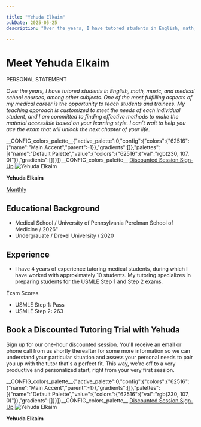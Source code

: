 ```yaml
---

title: "Yehuda Elkaim"
pubDate: 2025-05-25
description: "Over the years, I have tutored students in English, math, music, and medical school courses, among other subjects. One of the most fulfilling aspects of my"

---
```



# Meet Yehuda Elkaim

PERSONAL STATEMENT

_Over the years, I have tutored students in English, math, music, and medical school courses, among other subjects. One of the most fulfilling aspects of my medical career is the opportunity to teach students and trainees. My teaching approach is customized to meet the needs of each individual student, and I am committed to finding effective methods to make the material accessible based on your learning style. I can’t wait to help you ace the exam that will unlock the next chapter of your life._

\_\_CONFIG\_colors\_palette\_\_{"active\_palette":0,"config":{"colors":{"62516":{"name":"Main Accent","parent":-1}},"gradients":\[\]},"palettes":\[{"name":"Default Palette","value":{"colors":{"62516":{"val":"rgb(230, 107, 0)"}},"gradients":\[\]}}\]}\_\_CONFIG\_colors\_palette\_\_ [Discounted Session Sign-Up](/purchase-discounted-session/) ![](https://www.medlearnity.com//images/wp/2025/05/Yehuda-Elkaim.webp "Yehuda Elkaim")

**Yehuda Elkaim**

[Monthly](#)

## Educational Background

- Medical School / University of Pennsylvania Perelman School of Medicine / 2026"
- Undergrauate / Drexel University / 2020

## Experience

- I have 4 years of experience tutoring medical students, during which I have worked with approximately 10 students. My tutoring specializes in preparing students for the USMLE Step 1 and Step 2 exams.

Exam Scores

- USMLE Step 1: Pass
- USMLE Step 2: 263

## Book a Discounted Tutoring Trial with Yehuda

Sign up for our one-hour discounted session. You'll receive an email or phone call from us shortly thereafter for some more information so we can understand your particular situation and assess your personal needs to pair you up with the tutor that's a perfect fit. This way, we're off to a very productive and personalized start, right from your very first session.

\_\_CONFIG\_colors\_palette\_\_{"active\_palette":0,"config":{"colors":{"62516":{"name":"Main Accent","parent":-1}},"gradients":\[\]},"palettes":\[{"name":"Default Palette","value":{"colors":{"62516":{"val":"rgb(230, 107, 0)"}},"gradients":\[\]}}\]}\_\_CONFIG\_colors\_palette\_\_ [Discounted Session Sign-Up](/purchase-discounted-session/) ![](https://www.medlearnity.com//images/wp/2025/05/Yehuda-Elkaim.webp "Yehuda Elkaim")

******Yehuda Elkaim******
